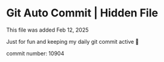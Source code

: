 # Git Auto Commit | Hidden File

This file was added Feb 12, 2025

Just for fun and keeping my daily git commit active 🤪

commit number: 10904
